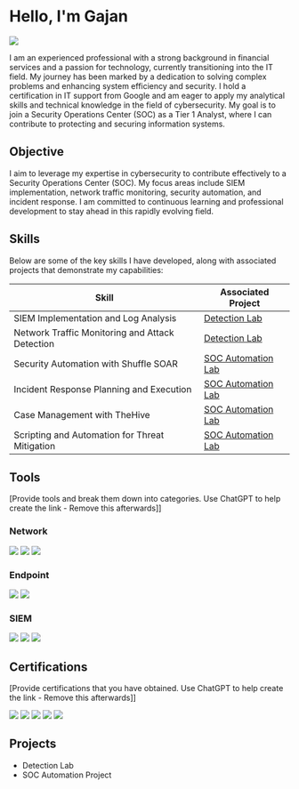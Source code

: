 # Hello, I'm Gajan
<a href="https://www.linkedin.com/in/gajan-mogan"><img src="https://img.shields.io/badge/-LinkedIn-0072b1?&style=for-the-badge&logo=linkedin&logoColor=white" /></a>

I am an experienced professional with a strong background in financial services and a passion for technology, currently transitioning into the IT field. My journey has been marked by a dedication to solving complex problems and enhancing system efficiency and security. I hold a certification in IT support from Google and am eager to apply my analytical skills and technical knowledge in the field of cybersecurity. My goal is to join a Security Operations Center (SOC) as a Tier 1 Analyst, where I can contribute to protecting and securing information systems.

## Objective

I aim to leverage my expertise in cybersecurity to contribute effectively to a Security Operations Center (SOC). My focus areas include SIEM implementation, network traffic monitoring, security automation, and incident response. I am committed to continuous learning and professional development to stay ahead in this rapidly evolving field.

## Skills

Below are some of the key skills I have developed, along with associated projects that demonstrate my capabilities:

| Skill                                     | Associated Project        |
|-------------------------------------------|---------------------------|
| SIEM Implementation and Log Analysis      | [Detection Lab](#)        |
| Network Traffic Monitoring and Attack Detection | [Detection Lab](#)        |
| Security Automation with Shuffle SOAR     | [SOC Automation Lab](#)   |
| Incident Response Planning and Execution  | [SOC Automation Lab](#)   |
| Case Management with TheHive              | [SOC Automation Lab](#)   |
| Scripting and Automation for Threat Mitigation | [SOC Automation Lab](#)   |

## Tools
[Provide tools and break them down into categories. Use ChatGPT to help create the link - Remove this afterwards]]

### Network
<div>
    <img src="https://img.shields.io/badge/-Wireshark-1679A7?&style=for-the-badge&logo=Wireshark&logoColor=white" />
    <img src="https://img.shields.io/badge/-Suricata-EF3B2D?&style=for-the-badge&logo=Suricata&logoColor=white" />
    <img src="https://img.shields.io/badge/-Zeek-777BB4?&style=for-the-badge&logo=Zeek&logoColor=white" />
</div>

### Endpoint
<div>
    <img src="https://img.shields.io/badge/-Microsoft_Defender_for_Endpoint-00A4EF?&style=for-the-badge&logo=Microsoft&logoColor=white" />
    <img src="https://img.shields.io/badge/-Velociraptor-4B275F?&style=for-the-badge&logo=Velociraptor&logoColor=white" />
</div>

### SIEM
<div>
    <img src="https://img.shields.io/badge/-Microsoft_Sentinel-0078D4?&style=for-the-badge&logo=Microsoft&logoColor=white" />
    <img src="https://img.shields.io/badge/-Splunk-000000?&style=for-the-badge&logo=Splunk&logoColor=white" />
    <img src="https://img.shields.io/badge/-Elastic-005571?&style=for-the-badge&logo=Elastic&logoColor=white" />
</div>

## Certifications
[Provide certifications that you have obtained. Use ChatGPT to help create the link - Remove this afterwards]]
<div>
<img src="https://img.shields.io/badge/-Security%2B-FF0000?&style=for-the-badge&logo=CompTIA&logoColor=white" />
<img src="https://img.shields.io/badge/-Network%2B-007ACC?&style=for-the-badge&logo=CompTIA&logoColor=white" />
<img src="https://img.shields.io/badge/-A%2B-4D4D4D?&style=for-the-badge&logo=CompTIA&logoColor=white" />
<img src="https://img.shields.io/badge/-CDSA-006400?&style=for-the-badge&logoColor=white" />
<img src="https://img.shields.io/badge/-CCD-000080?&style=for-the-badge&logoColor=white" />
</div>

## Projects
- Detection Lab
- SOC Automation Project
